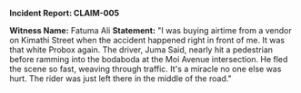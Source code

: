 **Incident Report: CLAIM-005**

**Witness Name:** Fatuma Ali
**Statement:**
"I was buying airtime from a vendor on Kimathi Street when the accident happened right in front of me. It was that white Probox again. The driver, Juma Said, nearly hit a pedestrian before ramming into the bodaboda at the Moi Avenue intersection. He fled the scene so fast, weaving through traffic. It's a miracle no one else was hurt. The rider was just left there in the middle of the road."
